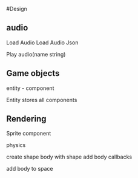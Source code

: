 #Design

## audio

Load Audio
Load Audio Json

Play audio(name string)


## Game objects

entity - component

Entity stores all components

## Rendering

Sprite component


physics

create shape
body with shape
add body callbacks

add body to space